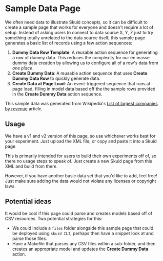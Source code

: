 # Sample Data Page

We often need data to illustrate Skuid concepts, so it can be difficult to create a sample page that works for everyone and doesn't require a lot of setup. Instead of asking users to connect to data source X, Y, Z just to try something totally unrelated to the data source itself, this sample page generates a basic list of records using a few action sequences:

1. **Dummy Data Row Template**: A reusable action sequence for generating a row of dummy data. This reduces the complexity for our en masse dummy data creation by allowing us to configure all of a row's data from _one place_.
1. **Create Dummy Data**: A reusable action sequence that uses **Create Dummy Data Row**  to quickly generate data.
1. **Create Data at Page Load**: An event-triggered sequence that runs at page load, filling in model data based off the the sample rows provided in the **Create Dummy Data** action sequence.

This sample data was generated from Wikipedia's [List of largest companies by revenue](https://en.wikipedia.org/wiki/List_of_largest_companies_by_revenue) article.

## Usage

We have a v1 and v2 version of this page, so use whichever works best for your experiment. Just upload the XML file, or copy and paste it into a Skuid page.

This is primarily intended for users to build their own experiments off of, so there no usage steps to speak of. Just create a new Skuid page from this XML and build from there.

However, if you have another basic data set that you'd like to add, feel free! Just make sure adding the data would not violate any licenses or copyright laws.

## Potential ideas

It would be cool if this page could parse and creates models based off of CSV resources. Two potential strategies for this:

- We could include a `files` folder alongside this sample page that could be deployed using `skuid CLI`, perhaps then have a snippet look at and parse those files.
- Have a Makefile that parses any CSV files within a sub-folder, and then creates an appropriate model and updates the **Create Dummy Data** action.